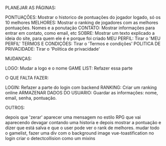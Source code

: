 PLANEJAR AS PÁGINAS:

PONTUAÇÕES: Mostrar o historico de pontuações do jogador logado, só os 10 melhores
MELHORES: Mostrar o ranking de jogadores com as melhores pontuações. Nomes e a ponutação
CONTATO: Mostrar informações para entrar em contato, como email, etc
SOBRE: Mostrar um texto explicado a ideia do site, para quem ele é e porque foi criado
MEU PERFIL: Tirar o 'MEU PERFIL'
TERMOS E CONDIÇÕES: Tirar o 'Termos e condições'
POLITICA DE PRIVACIDADE: Tirar o 'Politica de privacidade'

MUDANÇAS:

LOGO: Mudar a logo e o nome
GAME LIST: Refazer essa parte

O QUE FALTA FAZER:

LOGIN: Refazer a parte do login com backend
RANKING: Criar um ranking online
ARMAZENAR DADOS DO USUARIO: Guardar as informações: nome, email, senha, pontuação.

OUTROS:

depois que 'zerar' aparecer uma mensagem no estilo RPG que vai aparecendo devagar contando uma historia e depois mostrar a pontuação e dizer que está salva e que o user pode ver o rank de melhores.
mudar todo o gamelist, fazer uma div com o background image
vue-toastification no login
criar o detectcollision como um mixins
